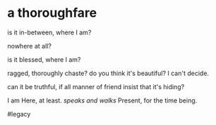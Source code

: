 # a thoroughfare
is it in-between,
where I am?

nowhere at all?

is it blessed,
where I am?

ragged, thoroughly chaste?
do you think it's beautiful?
I can't decide.

can it be truthful,
if all manner of friend insist
that it's hiding?

I am Here, at least.
*speaks and walks*
Present,
for the time being.

#legacy